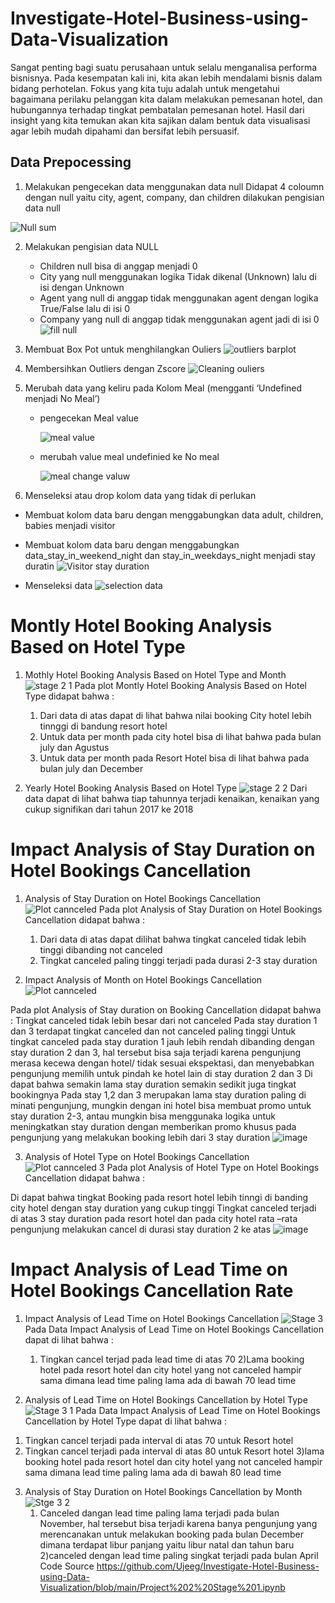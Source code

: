 # Investigate-Hotel-Business-using-Data-Visualization

Sangat penting bagi suatu perusahaan untuk selalu menganalisa performa bisnisnya. Pada kesempatan kali ini, kita akan lebih mendalami bisnis dalam bidang perhotelan. Fokus yang kita tuju adalah untuk mengetahui bagaimana perilaku pelanggan kita dalam melakukan pemesanan hotel, dan hubungannya terhadap tingkat pembatalan pemesanan hotel. Hasil dari insight yang kita temukan akan kita sajikan dalam bentuk data visualisasi agar lebih mudah dipahami dan bersifat lebih persuasif.

## Data Prepocessing
1. Melakukan pengecekan data menggunakan data null 
   Didapat 4 coloumn dengan null yaitu city, agent, company, dan children dilakukan pengisian data null
   
![Null sum](https://user-images.githubusercontent.com/118154539/217796954-1f7ffc83-9be5-42e4-8e46-5ab46c0fab1b.png)


2. Melakukan pengisian data NULL
   - Children null bisa di anggap menjadi 0
   - City yang null menggunakan logika Tidak dikenal (Unknown) lalu di isi dengan Unknown
   - Agent yang null di anggap tidak menggunakan agent dengan logika True/False lalu di isi 0
   - Company yang null di anggap tidak menggunakan agent jadi di isi 0
       ![fill null](https://user-images.githubusercontent.com/118154539/217796979-8708923d-75eb-45a6-aecf-9b55463917e7.png)

3. Membuat Box Pot untuk menghilangkan Ouliers
   ![outliers barplot](https://user-images.githubusercontent.com/118154539/218632591-28d4ea9b-7896-489e-bc89-a029c31b4594.png)


4. Membersihkan Outliers dengan Zscore
   ![Cleaning ouliers](https://user-images.githubusercontent.com/118154539/218632686-de990adf-a660-419f-a6af-16bdbc5c1a30.png)


5. Merubah data yang keliru pada Kolom Meal (mengganti ‘Undefined menjadi No Meal’)
     - pengecekan Meal value
 
       ![meal value](https://user-images.githubusercontent.com/118154539/217797571-b7cd8013-1d33-4c7d-87a4-830634b9d13f.png)
      
    - merubah value meal undefinied ke No meal
   
       ![meal change valuw](https://user-images.githubusercontent.com/118154539/217797732-5646692a-5844-4211-b8a1-2cf7848ee1d0.png)


6. Menseleksi atau drop kolom data yang tidak di perlukan
  - Membuat kolom data baru dengan menggabungkan data adult, children, babies menjadi visitor
  - Membuat kolom data baru dengan menggabungkan data_stay_in_weekend_night dan stay_in_weekdays_night menjadi stay duratin
     ![Visitor stay duration](https://user-images.githubusercontent.com/118154539/217798945-a15de9d7-db1b-4d31-a6e2-d603d77fbccc.png)

  - Menseleksi data
     ![selection data](https://user-images.githubusercontent.com/118154539/217799040-42e53673-bbf2-47e0-b214-a04a0a047f72.png)
 
# Montly Hotel Booking Analysis Based on Hotel Type
1. Mothly Hotel Booking Analysis Based on Hotel Type and Month
![stage 2 1](https://user-images.githubusercontent.com/118154539/218632920-16eb60fd-ab28-4d3b-8db0-d85477f925e9.png)
Pada plot Montly Hotel Booking Analysis Based on Hotel Type didapat bahwa :
   1) Dari data di atas dapat di lihat bahwa nilai booking City hotel lebih tinnggi di bandung resort hotel
   2) Untuk data per month pada city hotel bisa di lihat bahwa pada bulan july dan Agustus
   3) Untuk data per month pada Resort Hotel bisa di lihat bahwa pada bulan july dan December

2. Yearly Hotel Booking Analysis Based on Hotel Type
![stage 2 2](https://user-images.githubusercontent.com/118154539/218633167-7959cd59-3e3a-4881-b4a2-e9c7a8f93845.png)
Dari data dapat di lihat bahwa tiap tahunnya terjadi kenaikan, kenaikan yang cukup signifikan dari tahun 2017 ke 2018

# Impact Analysis of Stay Duration on Hotel Bookings Cancellation
1. Analysis of Stay Duration on Hotel Bookings Cancellation
![Plot cannceled](https://user-images.githubusercontent.com/118154539/218633318-d9abd04a-6a67-485d-b37d-b510295f36bb.png)
Pada plot Analysis of Stay Duration on Hotel Bookings Cancellation didapat bahwa :
   1) Dari data di atas dapat dilihat bahwa tingkat canceled tidak lebih tinggi dibanding not canceled
   2) Tingkat canceled paling tinggi terjadi pada durasi 2-3 stay duration

2. Impact Analysis of Month on Hotel Bookings Cancellation
![Plot cannceled](https://user-images.githubusercontent.com/118154539/218633450-59d8cddf-adf4-4afc-81d7-71ad7f0fe7d7.png)

Pada plot Analysis of Stay duration on Booking Cancellation didapat bahwa  :
Tingkat canceled tidak lebih besar dari not canceled
Pada stay duration 1 dan 3 terdapat tingkat canceled dan not canceled paling tinggi
Untuk tingkat canceled pada stay duration 1 jauh lebih rendah dibanding dengan stay duration 2 dan 3, hal tersebut bisa saja terjadi karena pengunjung merasa kecewa dengan hotel/ tidak sesuai ekspektasi, dan menyebabkan pengunjung memilih untuk pindah ke hotel lain di stay duration 2 dan 3 
Di dapat bahwa semakin lama stay duration semakin sedikit juga tingkat bookingnya
Pada stay 1,2 dan 3 merupakan lama stay duration paling di minati pengunjung, mungkin dengan ini hotel bisa membuat promo untuk stay duration 2-3, antau mungkin bisa menggunaka logika untuk meningkatkan stay duration dengan memberikan promo khusus pada pengunjung yang melakukan booking lebih dari 3 stay duration 
![image](https://user-images.githubusercontent.com/118154539/218633522-06b3a6c1-c181-4201-9c0d-ea4b8344683d.png)

3. Analysis of Hotel Type on Hotel Bookings Cancellation
![Plot cannceled 3](https://user-images.githubusercontent.com/118154539/218633965-37a011d9-8e08-467c-ad04-7970df8cc088.png)
Pada plot Analysis of Hotel Type on Hotel Bookings Cancellation didapat bahwa  :

Di dapat bahwa tingkat Booking pada resort hotel lebih tinngi di banding city hotel dengan stay duration yang cukup tinggi
Tingkat canceled terjadi di atas 3 stay duration pada resort hotel dan pada city hotel rata –rata pengunjung melakukan cancel di durasi stay duration 2 ke atas 
![image](https://user-images.githubusercontent.com/118154539/218633994-15bf8ac6-af0b-41c7-9072-69f4799f4d4c.png)

# Impact Analysis of Lead Time on Hotel Bookings Cancellation Rate
1. Impact Analysis of Lead Time on Hotel Bookings Cancellation 
![Stage 3](https://user-images.githubusercontent.com/118154539/218634110-f8c3ebf6-d6d9-416a-b9bc-295982412d13.png)
Pada Data Impact Analysis of Lead Time on Hotel Bookings Cancellation dapat di lihat bahwa :
   1) Tingkan cancel terjad pada lead time di atas 70
   2)Lama booking hotel pada resort hotel dan city hotel yang not canceled hampir sama dimana lead time paling lama ada di bawah 70 lead time

2.  Analysis of Lead Time on Hotel Bookings Cancellation by Hotel Type
![Stage 3 1](https://user-images.githubusercontent.com/118154539/218634420-ef2b9df3-0152-4ed2-a78d-c4942413a547.png)
Pada Data Impact Analysis of Lead Time on Hotel Bookings Cancellation by Hotel Type dapat di lihat bahwa :
   1) Tingkan cancel terjadi pada interval di atas 70 untuk Resort hotel
   2) Tingkan cancel terjadi pada interval di atas 80 untuk Resort hotel
   3)lama booking hotel pada resort hotel dan city hotel yang not canceled hampir sama dimana lead time paling lama ada di bawah 80 lead time

3. Analysis of Stay Duration on Hotel Bookings Cancellation by Month
![Stge 3 2](https://user-images.githubusercontent.com/118154539/218634290-d01711ce-2883-4d52-850f-56bd06e33e3f.png)
   1) Canceled dangan lead time paling lama terjadi pada bulan November, hal tersebut bisa terjadi karena banya pengunjung yang merencanakan untuk melakukan booking pada bulan December dimana terdapat libur panjang yaitu libur natal dan tahun baru
   2)canceled dengan lead time paling singkat terjadi pada bulan April
Code Source
https://github.com/Ujeeg/Investigate-Hotel-Business-using-Data-Visualization/blob/main/Project%202%20Stage%201.ipynb



